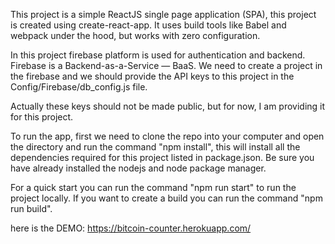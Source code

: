 This project is a simple ReactJS single page application (SPA), this project is created using create-react-app. It uses build tools like Babel and webpack under the hood, but works with zero configuration.

In this project firebase platform is used for authentication and backend. Firebase is a Backend-as-a-Service — BaaS. We need to create a project in the firebase and we should provide the API keys to this project in the Config/Firebase/db_config.js file. 

Actually these keys should not be made public, but for now, I am providing it for this project.

To run the app, first we need to clone the repo into your computer and open the directory and run the command "npm install", this will install all the dependencies required for this project listed in package.json. Be sure you have already installed the nodejs and node package manager.

For a quick start you can run the command "npm run start" to run the project locally. If you want to create a build you can run the command "npm run build".

here is the DEMO: https://bitcoin-counter.herokuapp.com/